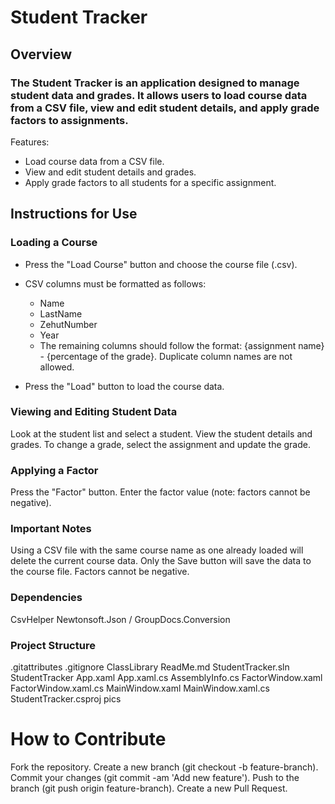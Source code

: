 # Student Tracker
## Overview

### The Student Tracker is an application designed to manage student data and grades. It allows users to load course data from a CSV file, view and edit student details, and apply grade factors to assignments.
Features:

- Load course data from a CSV file.
- View and edit student details and grades.
- Apply grade factors to all students for a specific assignment.

## Instructions for Use

### Loading a Course

- Press the "Load Course" button and choose the course file (.csv).

- CSV columns must be formatted as follows:
    - Name
    - LastName
    - ZehutNumber
    - Year
    - The remaining columns should follow the format: {assignment name} - {percentage of the grade}. Duplicate column names are not allowed.

- Press the "Load" button to load the course data.

### Viewing and Editing Student Data

Look at the student list and select a student.
View the student details and grades.
To change a grade, select the assignment and update the grade.

### Applying a Factor

Press the "Factor" button.
Enter the factor value (note: factors cannot be negative).

### Important Notes

Using a CSV file with the same course name as one already loaded will delete the current course data.
Only the Save button will save the data to the course file.
Factors cannot be negative.

### Dependencies

CsvHelper
Newtonsoft.Json / GroupDocs.Conversion

### Project Structure

.gitattributes
.gitignore
ClassLibrary
ReadMe.md
StudentTracker.sln
StudentTracker
    App.xaml
    App.xaml.cs
    AssemblyInfo.cs
    FactorWindow.xaml
    FactorWindow.xaml.cs
    MainWindow.xaml
    MainWindow.xaml.cs
    StudentTracker.csproj
pics

# How to Contribute

Fork the repository.
Create a new branch (git checkout -b feature-branch).
Commit your changes (git commit -am 'Add new feature').
Push to the branch (git push origin feature-branch).
Create a new Pull Request.
